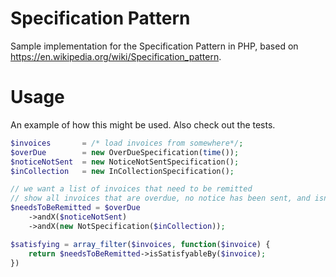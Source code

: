 # Specification Pattern

Sample implementation for the Specification Pattern in PHP, based on https://en.wikipedia.org/wiki/Specification_pattern.

# Usage

An example of how this might be used. Also check out the tests.

```php
$invoices       = /* load invoices from somewhere*/;
$overDue        = new OverDueSpecification(time());
$noticeNotSent  = new NoticeNotSentSpecification();
$inCollection   = new InCollectionSpecification();

// we want a list of invoices that need to be remitted
// show all invoices that are overdue, no notice has been sent, and isn't in collection
$needsToBeRemitted = $overDue
    ->andX($noticeNotSent)
    ->andX(new NotSpecification($inCollection));

$satisfying = array_filter($invoices, function($invoice) {
    return $needsToBeRemitted->isSatisfyableBy($invoice);
})
```
